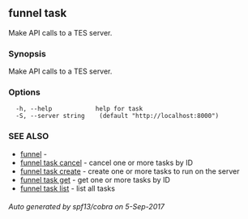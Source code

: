 ## funnel task

Make API calls to a TES server.

### Synopsis


Make API calls to a TES server.

### Options

```
  -h, --help            help for task
  -S, --server string    (default "http://localhost:8000")
```

### SEE ALSO
* [funnel](funnel.md)	 - 
* [funnel task cancel](funnel_task_cancel.md)	 - cancel one or more tasks by ID
* [funnel task create](funnel_task_create.md)	 - create one or more tasks to run on the server
* [funnel task get](funnel_task_get.md)	 - get one or more tasks by ID
* [funnel task list](funnel_task_list.md)	 - list all tasks

###### Auto generated by spf13/cobra on 5-Sep-2017

